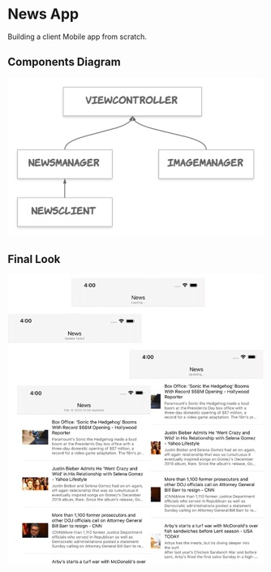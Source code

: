 # News App

Building a client Mobile app from scratch.

## Components Diagram

![](diagrams.png)

## Final Look

![](screenshots.png)
